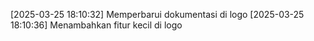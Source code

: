 [2025-03-25 18:10:32] Memperbarui dokumentasi di logo
[2025-03-25 18:10:36] Menambahkan fitur kecil di logo
